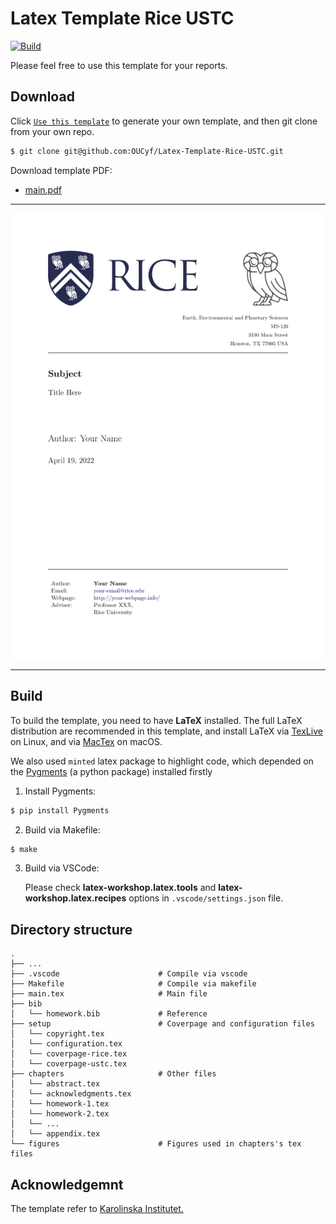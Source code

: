 # Latex Template Rice USTC

[![Build](https://github.com/OUCyf/Latex-Template-Rice-USTC/actions/workflows/build.yml/badge.svg)](https://github.com/OUCyf/Latex-Template-Rice-USTC/actions/workflows/build.yml)

Please feel free to use this template for your reports.

## Download

Click [`Use this template`](https://github.com/OUCyf/Latex-Template-Rice-USTC/generate) to generate your own template, and then git clone from your own repo.

```bash
$ git clone git@github.com:OUCyf/Latex-Template-Rice-USTC.git
```

Download template PDF:

- [main.pdf](https://github.com/OUCyf/Latex-Template-Rice-USTC/raw/gh-pages/main.pdf)

---
![img](./main.png)

---

## Build

To build the template, you need to have **LaTeX** installed. The full LaTeX distribution are recommended in this template, and install LaTeX via [TexLive](https://github.com/scottkosty/install-tl-ubuntu) on Linux, and via [MacTex](https://www.tug.org/mactex/) on macOS.

We also used `minted` latex package to highlight code, which depended on the [Pygments](https://pygments.org/) (a python package) installed firstly

1. Install Pygments:

```bash
$ pip install Pygments
```

2. Build via Makefile:

```bash
$ make
```

3. Build via VSCode:

   Please check **latex-workshop.latex.tools** and **latex-workshop.latex.recipes** options in `.vscode/settings.json` file.


## Directory structure

    .
    ├── ...
    ├── .vscode                      # Compile via vscode
    ├── Makefile                     # Compile via makefile
    ├── main.tex                     # Main file
    ├── bib
    │   └── homework.bib             # Reference
    ├── setup                        # Coverpage and configuration files
    │   └── copyright.tex
    │   └── configuration.tex
    │   └── coverpage-rice.tex
    │   └── coverpage-ustc.tex
    ├── chapters                     # Other files
    │   └── abstract.tex
    │   └── acknowledgments.tex
    │   └── homework-1.tex
    │   └── homework-2.tex
    │   └── ...
    │   └── appendix.tex
    └── figures                      # Figures used in chapters's tex files

## Acknowledgemnt

The template refer to [Karolinska Institutet.](https://www.overleaf.com/latex/templates/thesis-template-masters-health-informatics-ki-su/dpyvvsqhygng)
